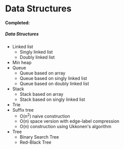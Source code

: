 Data Structures
==================

#### Completed:

##### Data Structures
  - Linked list
    - Singly linked list
    - Doubly linked list
  - Min heap
  - Queue
    - Queue based on array
    - Queue based on singly linked list
    - Queue based on doubly linked list
  - Stack
    - Stack based on array
    - Stack based on singly linked list
  - Trie
  - Suffix tree
    - O(n<sup>2</sup>) naive construction
    - O(n) space version with edge-label compression
    - O(n) construction using Ukkonen's algorithm
  - Tree
    - Binary Search Tree
    - Red-Black Tree
